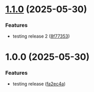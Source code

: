 # [1.1.0](https://github.com/mckeea/repo-final/compare/v1.0.0...v1.1.0) (2025-05-30)


### Features

* testing release 2 ([8f77353](https://github.com/mckeea/repo-final/commit/8f77353172e01eafc94e401e2cb7197bc6552281))

# 1.0.0 (2025-05-30)


### Features

* testing release ([fa2ec4a](https://github.com/mckeea/repo-final/commit/fa2ec4a084c73229ad50a7bb7336d6df93b4de27))
